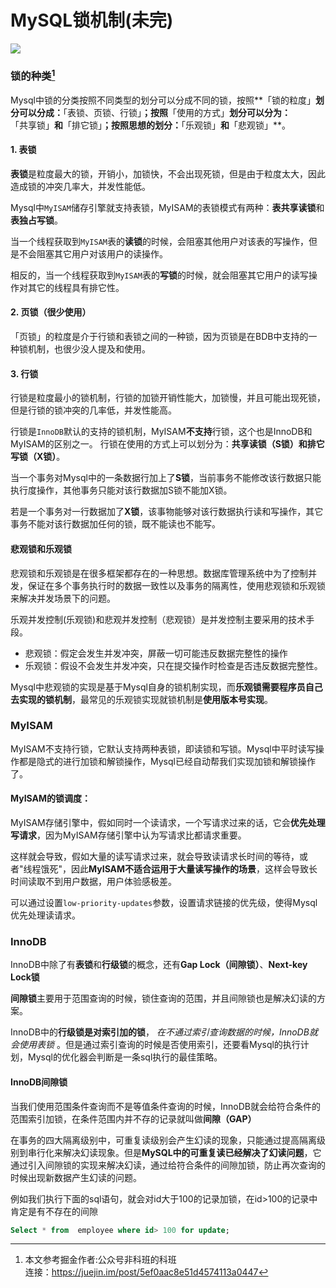 # MySQL锁机制(未完)

![](http://img.longzhuang.top/20200715175307.jpg)

[^ref_lock]: 本文参考掘金作者:公众号非科班的科班<br>连接：https://juejin.im/post/5ef0aac8e51d4574113a0447

### 锁的种类[^ref_lock]

Mysql中锁的分类按照不同类型的划分可以分成不同的锁，按照**「锁的粒度」**划分可以分成：**「表锁、页锁、行锁」**；按照**「使用的方式」**划分可以分为：**「共享锁」**和**「排它锁」**；按照思想的划分：**「乐观锁」**和**「悲观锁」**。

#### 1. 表锁

**表锁**是粒度最大的锁，开销小，加锁快，不会出现死锁，但是由于粒度太大，因此造成锁的冲突几率大，并发性能低。

Mysql中`MyISAM`储存引擎就支持表锁，MyISAM的表锁模式有两种：**表共享读锁**和**表独占写锁**。

当一个线程获取到`MyISAM`表的**读锁**的时候，会阻塞其他用户对该表的写操作，但是不会阻塞其它用户对该用户的读操作。

相反的，当一个线程获取到`MyISAM`表的**写锁**的时候，就会阻塞其它用户的读写操作对其它的线程具有排它性。

#### 2. 页锁（很少使用）

「页锁」的粒度是介于行锁和表锁之间的一种锁，因为页锁是在BDB中支持的一种锁机制，也很少没人提及和使用。

#### 3. 行锁

行锁是粒度最小的锁机制，行锁的加锁开销性能大，加锁慢，并且可能出现死锁，但是行锁的锁冲突的几率低，并发性能高。

行锁是`InnoDB`默认的支持的锁机制，MyISAM**不支持**行锁，这个也是InnoDB和MyISAM的区别之一。
行锁在使用的方式上可以划分为：**共享读锁（S锁）**和**排它写锁（X锁）**。

当一个事务对Mysql中的一条数据行加上了**S锁**，当前事务不能修改该行数据只能执行度操作，其他事务只能对该行数据加S锁不能加X锁。

若是一个事务对一行数据加了**X锁**，该事物能够对该行数据执行读和写操作，其它事务不能对该行数据加任何的锁，既不能读也不能写。

#### 悲观锁和乐观锁

悲观锁和乐观锁是在很多框架都存在的一种思想。数据库管理系统中为了控制并发，保证在多个事务执行时的数据一致性以及事务的隔离性，使用悲观锁和乐观锁来解决并发场景下的问题。

乐观并发控制(乐观锁)和悲观并发控制（悲观锁）是并发控制主要采用的技术手段。

- 悲观锁：假定会发生并发冲突，屏蔽一切可能违反数据完整性的操作
- 乐观锁：假设不会发生并发冲突，只在提交操作时检查是否违反数据完整性。


Mysql中悲观锁的实现是基于Mysql自身的锁机制实现，而**乐观锁需要程序员自己去实现的锁机制**，最常见的乐观锁实现就锁机制是**使用版本号实现**。

### MyISAM

MyISAM不支持行锁，它默认支持两种表锁，即读锁和写锁。Mysql中平时读写操作都是隐式的进行加锁和解锁操作，Mysql已经自动帮我们实现加锁和解锁操作了。

#### MyISAM的锁调度：

MyISAM存储引擎中，假如同时一个读请求，一个写请求过来的话，它会**优先处理写请求**，因为MyISAM存储引擎中认为写请求比都请求重要。

这样就会导致，假如大量的读写请求过来，就会导致读请求长时间的等待，或者"线程饿死"，因此**MyISAM不适合运用于大量读写操作的场景**，这样会导致长时间读取不到用户数据，用户体验感极差。

可以通过设置`low-priority-updates`参数，设置请求链接的优先级，使得Mysql优先处理读请求。

### InnoDB

InnoDB中除了有**表锁**和**行级锁**的概念，还有**Gap Lock（间隙锁）**、**Next-key Lock锁**

**间隙锁**主要用于范围查询的时候，锁住查询的范围，并且间隙锁也是解决幻读的方案。

InnoDB中的**行级锁是对索引加的锁**， _在不通过索引查询数据的时候，InnoDB就会使用表锁_ 。但是通过索引查询的时候是否使用索引，还要看Mysql的执行计划，Mysql的优化器会判断是一条sql执行的最佳策略。

#### InnoDB间隙锁

当我们使用范围条件查询而不是等值条件查询的时候，InnoDB就会给符合条件的范围索引加锁，在条件范围内并不存的记录就叫做**间隙（GAP）**

在事务的四大隔离级别中，可重复读级别会产生幻读的现象，只能通过提高隔离级别到串行化来解决幻读现象。但是**MySQL中的可重复读已经解决了幻读问题**，它通过引入间隙锁的实现来解决幻读，通过给符合条件的间隙加锁，防止再次查询的时候出现新数据产生幻读的问题。

例如我们执行下面的sql语句，就会对id大于100的记录加锁，在id>100的记录中肯定是有不存在的间隙
```sql
Select * from  employee where id> 100 for update;
```
